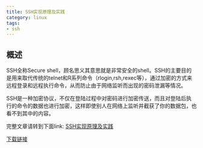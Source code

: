 ```yaml
---
title: SSH实现原理及实践
category: linux
tags:
- ssh
---
```


## 概述

SSH全称Secure shell，顾名思义其意思就是非常安全的shell。SSH的主要目的是用来取代传统的telnet和R系列命令（rlogin,rsh,rexec等），通过加密的方式来远程登录和远程执行命令，从而防止由于网络监听而出现的密码泄漏等情况。

SSH是一种加密协议，不仅在登陆过程中对密码进行加密传送，而且对登陆后执行的命令的数据也进行加密，这样即使别人在网络上监听并截获了你的数据包，也看不到其中的内容。
   
<!--more--> 

完整文章请转到下面link:
[SSH实现原理及实践](https://github.com/kulong0105/kulong0105.github.io/blob/master/documents/ssh%E5%AE%9E%E7%8E%B0%E5%8E%9F%E7%90%86%E5%8F%8A%E5%AE%9E%E8%B7%B5.pdf)

[下载链接](https://github.com/kulong0105/kulong0105.github.io/raw/master/documents/ssh%E5%AE%9E%E7%8E%B0%E5%8E%9F%E7%90%86%E5%8F%8A%E5%AE%9E%E8%B7%B5.pdf)

